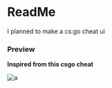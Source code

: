 # ReadMe
I planned to make a cs:go cheat ui

### Preview
**Inspired from this csgo cheat**

![a](https://preview.redd.it/agjw5r7y61451.png?width=621&format=png&auto=webp&s=a5dc64f2904a88af9a72bd85cb488406452086e2)
